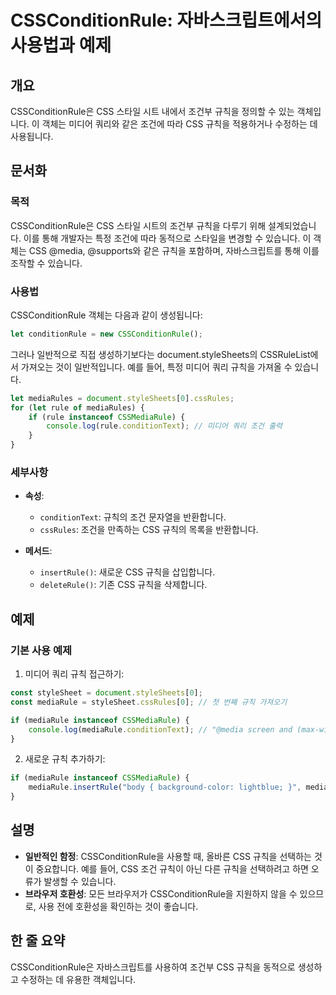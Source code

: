 <!--
Meta Description: # CSSConditionRule: 자바스크립트에서의 사용법과 예제 ## 개요 CSSConditionRule은 CSS 스타일 시트 내에서 조건부 규칙을 정의할 수 있는 객체입니다. 이 객체는 미디어 쿼리와 같은 조건에 따라 CSS 규칙을 적용하거나 수정하는 데 사용됩니...
Meta Keywords: css, 규칙을, mediarule, 미디어, 있습니다
-->

# CSSConditionRule: 자바스크립트에서의 사용법과 예제

## 개요
CSSConditionRule은 CSS 스타일 시트 내에서 조건부 규칙을 정의할 수 있는 객체입니다. 이 객체는 미디어 쿼리와 같은 조건에 따라 CSS 규칙을 적용하거나 수정하는 데 사용됩니다.

## 문서화
### 목적
CSSConditionRule은 CSS 스타일 시트의 조건부 규칙을 다루기 위해 설계되었습니다. 이를 통해 개발자는 특정 조건에 따라 동적으로 스타일을 변경할 수 있습니다. 이 객체는 CSS @media, @supports와 같은 규칙을 포함하며, 자바스크립트를 통해 이를 조작할 수 있습니다.

### 사용법
CSSConditionRule 객체는 다음과 같이 생성됩니다:
```javascript
let conditionRule = new CSSConditionRule();
```
그러나 일반적으로 직접 생성하기보다는 document.styleSheets의 CSSRuleList에서 가져오는 것이 일반적입니다. 예를 들어, 특정 미디어 쿼리 규칙을 가져올 수 있습니다.

```javascript
let mediaRules = document.styleSheets[0].cssRules;
for (let rule of mediaRules) {
    if (rule instanceof CSSMediaRule) {
        console.log(rule.conditionText); // 미디어 쿼리 조건 출력
    }
}
```

### 세부사항
- **속성**: 
  - `conditionText`: 규칙의 조건 문자열을 반환합니다.
  - `cssRules`: 조건을 만족하는 CSS 규칙의 목록을 반환합니다.
  
- **메서드**:
  - `insertRule()`: 새로운 CSS 규칙을 삽입합니다.
  - `deleteRule()`: 기존 CSS 규칙을 삭제합니다.

## 예제
### 기본 사용 예제
1. 미디어 쿼리 규칙 접근하기:
```javascript
const styleSheet = document.styleSheets[0];
const mediaRule = styleSheet.cssRules[0]; // 첫 번째 규칙 가져오기

if (mediaRule instanceof CSSMediaRule) {
    console.log(mediaRule.conditionText); // "@media screen and (max-width: 600px)" 출력
}
```

2. 새로운 규칙 추가하기:
```javascript
if (mediaRule instanceof CSSMediaRule) {
    mediaRule.insertRule("body { background-color: lightblue; }", mediaRule.cssRules.length);
}
```

## 설명
- **일반적인 함정**: CSSConditionRule을 사용할 때, 올바른 CSS 규칙을 선택하는 것이 중요합니다. 예를 들어, CSS 조건 규칙이 아닌 다른 규칙을 선택하려고 하면 오류가 발생할 수 있습니다. 
- **브라우저 호환성**: 모든 브라우저가 CSSConditionRule을 지원하지 않을 수 있으므로, 사용 전에 호환성을 확인하는 것이 좋습니다.

## 한 줄 요약
CSSConditionRule은 자바스크립트를 사용하여 조건부 CSS 규칙을 동적으로 생성하고 수정하는 데 유용한 객체입니다.